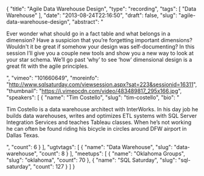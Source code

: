 {
  "title": "Agile Data Warehouse Design",
  "type": "recording",
  "tags": [
    "Data Warehouse"
  ],
  "date": "2013-08-24T22:16:50",
  "draft": false,
  "slug": "agile-data-warehouse-design",
  "abstract": "<p>Ever wonder what should go in a fact table and what belongs in a dimension? Have a suspicion that you’re forgetting important dimensions? Wouldn't it be great if somehow your design was self-documenting? In this session I’ll give you a couple new tools and show you a new way to look at your star schema. We’ll go past ‘why’ to see ‘how’ dimensional design is a great fit with the agile principles.</p>",
  "vimeo": "101660649",
  "moreinfo": "http://www.sqlsaturday.com/viewsession.aspx?sat=223&sessionid=16311",
  "thumbnail": "https://i.vimeocdn.com/video/483489817_295x166.jpg",
  "speakers": [
    {
      "name": "Tim Costello",
      "slug": "tim-costello",
      "bio": "<p>Tim Costello is a data warehouse architect with InterWorks. In his day job he builds data warehouses, writes and optimizes ETL systems with SQL Server Integration Services and teaches Tableau classes. When he’s not working he can often be found riding his bicycle in circles around DFW airport in Dallas Texas.</p>",
      "count": 6
    }
  ],
  "ugtvtags": [
    {
      "name": "Data Warehouse",
      "slug": "data-warehouse",
      "count": 8
    }
  ],
  "meetups": [
    {
      "name": "Oklahoma Groups",
      "slug": "oklahoma",
      "count": 70
    },
    {
      "name": "SQL Saturday",
      "slug": "sql-saturday",
      "count": 127
    }
  ]
}